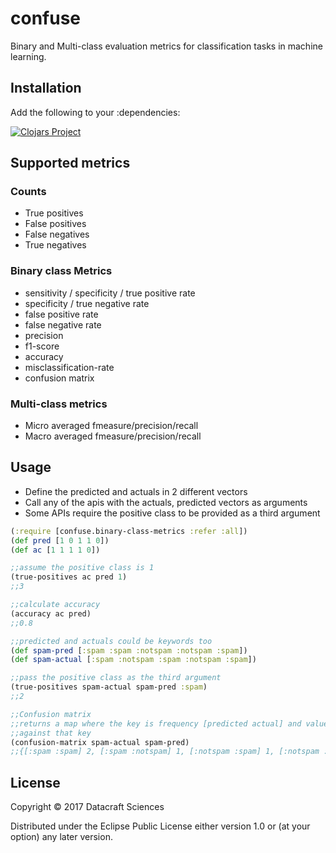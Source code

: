 # confuse

Binary and Multi-class evaluation metrics for classification tasks in machine learning.

## Installation

Add the following to your :dependencies:

[![Clojars Project](https://img.shields.io/clojars/v/datacraft-sciences/confuse.svg)](https://clojars.org/datacraft-sciences/confuse)

## Supported metrics

### Counts 
* True positives
* False positives
* False negatives
* True negatives 

### Binary class Metrics

* sensitivity / specificity / true positive rate
* specificity / true negative rate
* false positive rate
* false negative rate
* precision
* f1-score
* accuracy
* misclassification-rate
* confusion matrix

### Multi-class metrics
* Micro averaged fmeasure/precision/recall
* Macro averaged fmeasure/precision/recall

## Usage

* Define the predicted and actuals in 2 different vectors
* Call any of the apis with the actuals, predicted vectors as arguments
* Some APIs require the positive class to be provided as a third argument 

```  clojure
(:require [confuse.binary-class-metrics :refer :all])
(def pred [1 0 1 1 0])
(def ac [1 1 1 1 0])

;;assume the positive class is 1
(true-positives ac pred 1)
;;3

;;calculate accuracy
(accuracy ac pred)
;;0.8

;;predicted and actuals could be keywords too
(def spam-pred [:spam :spam :notspam :notspam :spam])
(def spam-actual [:spam :notspam :spam :notspam :spam])

;;pass the positive class as the third argument
(true-positives spam-actual spam-pred :spam)
;;2

;;Confusion matrix
;;returns a map where the key is frequency [predicted actual] and value is the count 
;;against that key 
(confusion-matrix spam-actual spam-pred)
;;{[:spam :spam] 2, [:spam :notspam] 1, [:notspam :spam] 1, [:notspam :notspam] 1}
```
## License

Copyright © 2017 Datacraft Sciences

Distributed under the Eclipse Public License either version 1.0 or (at
your option) any later version.
